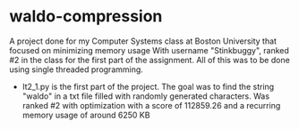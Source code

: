 # waldo-compression
A project done for my Computer Systems class at Boston University that focused on minimizing memory usage
With username "Stinkbuggy", ranked #2 in the class for the first part of the assignment. All of this was to be done using single threaded programming.


- lt2_1.py is the first part of the project. The goal was to find the string "waldo" in a txt file filled with randomly generated 
characters. Was ranked #2 with optimization with a score of 112859.26 and a recurring memory usage of around 6250 KB

